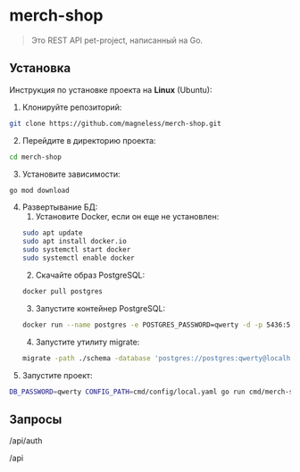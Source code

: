 # merch-shop

> Это REST API pet-project, написанный на Go.

## Установка

Инструкция по установке проекта на **Linux** (Ubuntu):

1. Клонируйте репозиторий:
```bash
git clone https://github.com/magneless/merch-shop.git
```
2. Перейдите в директорию проекта:
```bash
cd merch-shop
```
3. Установите зависимости:
```bash
go mod download
```
4. Развертывание БД:
   1. Установите Docker, если он еще не установлен:
   ```bash
   sudo apt update
   sudo apt install docker.io
   sudo systemctl start docker
   sudo systemctl enable docker
   ```
   2. Скачайте образ PostgreSQL:
   ```bash
   docker pull postgres
   ```
   3. Запустите контейнер PostgreSQL:
   ```bash
   docker run --name postgres -e POSTGRES_PASSWORD=qwerty -d -p 5436:5432 postgres
   ```
   4. Запустите утилиту migrate:
   ```bash
   migrate -path ./schema -database 'postgres://postgres:qwerty@localhost:5436/postgres?sslmode=disable' up
   ```
6. Запустите проект:
```bash
DB_PASSWORD=qwerty CONFIG_PATH=cmd/config/local.yaml go run cmd/merch-shop/main.go
```

## Запросы

/api/auth

/api

